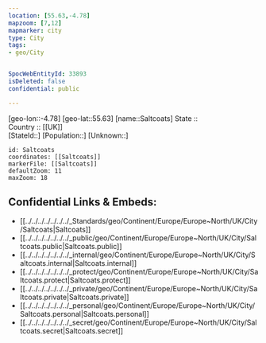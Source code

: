 ```yaml
---
location: [55.63,-4.78] 
mapzoom: [7,12] 
mapmarker: city 
type: City
tags:
- geo/City


SpocWebEntityId: 33893
isDeleted: false
confidential: public

---
```

[geo-lon::-4.78] 
[geo-lat::55.63] 
[name::Saltcoats] 
State ::  
Country :: [[UK]]  
[StateId::] 
[Population::] 
[Unknown::] 


```leaflet
id: Saltcoats
coordinates: [[Saltcoats]] 
markerFile: [[Saltcoats]] 
defaultZoom: 11 
maxZoom: 18
```


## Confidential Links & Embeds: 
- [[../../../../../../../_Standards/geo/Continent/Europe/Europe~North/UK/City/Saltcoats|Saltcoats]] 
- [[../../../../../../../_public/geo/Continent/Europe/Europe~North/UK/City/Saltcoats.public|Saltcoats.public]] 
- [[../../../../../../../_internal/geo/Continent/Europe/Europe~North/UK/City/Saltcoats.internal|Saltcoats.internal]] 
- [[../../../../../../../_protect/geo/Continent/Europe/Europe~North/UK/City/Saltcoats.protect|Saltcoats.protect]] 
- [[../../../../../../../_private/geo/Continent/Europe/Europe~North/UK/City/Saltcoats.private|Saltcoats.private]] 
- [[../../../../../../../_personal/geo/Continent/Europe/Europe~North/UK/City/Saltcoats.personal|Saltcoats.personal]] 
- [[../../../../../../../_secret/geo/Continent/Europe/Europe~North/UK/City/Saltcoats.secret|Saltcoats.secret]] 
